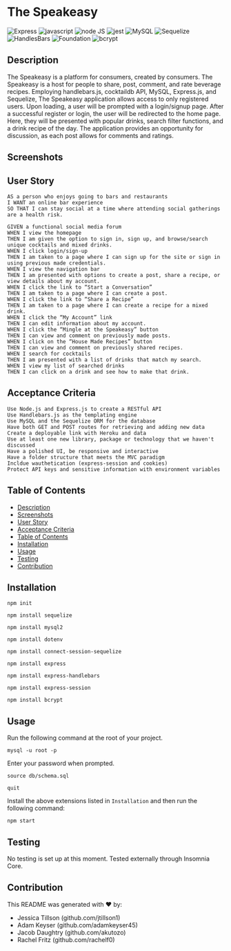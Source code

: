 # The Speakeasy

![Express](https://img.shields.io/badge/-Express.js-orange) ![javascript](https://img.shields.io/badge/-javascript-green) ![node JS](https://img.shields.io/badge/-nodeJS-yellowgreen) ![jest](https://img.shields.io/badge/-jest-yellow) ![MySQL](https://img.shields.io/badge/-MySQL-red) ![Sequelize](https://img.shields.io/badge/-Sequelize-blue) ![HandlesBars](https://img.shields.io/badge/-HandleBars-magenta) ![Foundation](https://img.shields.io/badge/-Foundation-lightgreen) ![bcrypt](https://img.shields.io/badge/-bcrypt-blue)

## Description

The Speakeasy is a platform for consumers, created by consumers. The Speakeasy is a host for people to share, post, comment, and rate beverage recipes. Employing handlebars.js, cocktaildb API, MySQL, Express.js, and Sequelize, The Speakeasy application allows access to only registered users. Upon loading, a user will be prompted with a login/signup page. After a successful register or login, the user will be redirected to the home page. Here, they will be presented with popular drinks, search filter functions, and a drink recipe of the day. The application provides an opportunity for discussion, as each post allows for comments and ratings.

## Screenshots
<!-- * [VS Code Walkthrough](https://drive.google.com/file/d/12LIgxmhXn4T3BxZX-zRINUZ4iL9UZ5Qd/view)
 
* [Insomnia Core Walkthrough](https://drive.google.com/file/d/1qHKzdIU0VcxjHzERE_ZLIIG_bV75UrSf/view)

* [Schema Usage Walkthrough](https://drive.google.com/file/d/1DWdDydTegOgkPCSq3rsYVIom6uvSwJfQ/view) -->

## User Story
```
AS a person who enjoys going to bars and restaurants
I WANT an online bar experience
SO THAT I can stay social at a time where attending social gatherings are a health risk.
```
```
GIVEN a functional social media forum
WHEN I view the homepage
THEN I am given the option to sign in, sign up, and browse/search unique cocktails and mixed drinks.
WHEN I click login/sign-up
THEN I am taken to a page where I can sign up for the site or sign in using previous made credentials.
WHEN I view the navigation bar
THEN I am presented with options to create a post, share a recipe, or view details about my account.
WHEN I click the link to “Start a Conversation”
THEN I am taken to a page where I can create a post.
WHEN I click the link to “Share a Recipe”
THEN I am taken to a page where I can create a recipe for a mixed drink.
WHEN I click the “My Account” link
THEN I can edit information about my account.
WHEN I click the “Mingle at the Speakeasy” button
THEN I can view and comment on previously made posts.
WHEN I click on the “House Made Recipes” button
THEN I can view and comment on previously shared recipes.
WHEN I search for cocktails
THEN I am presented with a list of drinks that match my search.
WHEN I view my list of searched drinks
THEN I can click on a drink and see how to make that drink.
```

## Acceptance Criteria
```
Use Node.js and Express.js to create a RESTful API
Use Handlebars.js as the templating engine
Use MySQL and the Sequelize ORM for the database
Have both GET and POST routes for retrieving and adding new data 
Create a deployable link with Heroku and data
Use at least one new library, package or technology that we haven't discussed
Have a polished UI, be responsive and interactive
Have a folder structure that meets the MVC paradigm
Incldue wauthetication (express-session and cookies)
Protect API keys and sensitive information with environment variables
```

## Table of Contents
  - [Description](#description)
  - [Screenshots](#screenshots)
  - [User Story](#user-story)
  - [Acceptance Criteria](#acceptance-criteria)
  - [Table of Contents](#table-of-contents)
  - [Installation](#installation)
  - [Usage](#usage)
  - [Testing](#testing)
  - [Contribution](#contribution)

## Installation
`npm init`

`npm install sequelize`

`npm install mysql2`

`npm install dotenv`

`npm install connect-session-sequelize`

`npm install express`

`npm install express-handlebars`

`npm install express-session`

`npm install bcrypt`

## Usage
Run the following command at the root of your project.

`mysql -u root -p`

Enter your password when prompted.

`source db/schema.sql`

`quit`

Install the above extensions listed in `Installation` and then run the following command:

`npm start`


## Testing
No testing is set up at this moment. Tested externally through Insomnia Core.

## Contribution
This README was generated with ❤️ by:
- Jessica Tillson (github.com/jtillson1)
- Adam Keyser (github.com/adamkeyser45)
- Jacob Daughtry (github.com/akutozo)
- Rachel Fritz (github.com/rachelf0)
